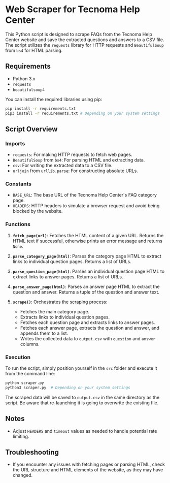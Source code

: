 # Web Scraper for Tecnoma Help Center

This Python script is designed to scrape FAQs from the Tecnoma Help Center website and save the extracted questions and answers to a CSV file. The script utilizes the `requests` library for HTTP requests and `BeautifulSoup` from `bs4` for HTML parsing.

## Requirements

- Python 3.x
- `requests`
- `beautifulsoup4`

You can install the required libraries using pip:

```bash
pip install -r requirements.txt
pip3 install -r requirements.txt # Depending on your system settings
```

## Script Overview

### Imports

- `requests`: For making HTTP requests to fetch web pages.
- `BeautifulSoup` from `bs4`: For parsing HTML and extracting data.
- `csv`: For writing the extracted data to a CSV file.
- `urljoin` from `urllib.parse`: For constructing absolute URLs.

### Constants

- `BASE_URL`: The base URL of the Tecnoma Help Center's FAQ category page.
- `HEADERS`: HTTP headers to simulate a browser request and avoid being blocked by the website.

### Functions

1. **`fetch_page(url)`**: Fetches the HTML content of a given URL. Returns the HTML text if successful, otherwise prints an error message and returns `None`.

2. **`parse_category_page(html)`**: Parses the category page HTML to extract links to individual question pages. Returns a list of URLs.

3. **`parse_question_page(html)`**: Parses an individual question page HTML to extract links to answer pages. Returns a list of URLs.

4. **`parse_answer_page(html)`**: Parses an answer page HTML to extract the question and answer. Returns a tuple of the question and answer text.

5. **`scrape()`**: Orchestrates the scraping process:
   - Fetches the main category page.
   - Extracts links to individual question pages.
   - Fetches each question page and extracts links to answer pages.
   - Fetches each answer page, extracts the question and answer, and appends them to a list.
   - Writes the collected data to `output.csv` with `question` and `answer` columns.

### Execution

To run the script, simply position yourself in the `src` folder and execute it from the command line:

```bash
python scraper.py
python3 scraper.py  # Depending on your system settings
```

The scraped data will be saved to `output.csv` in the same directory as the script. Be aware that re-launching it is going to overwrite the existing file.

## Notes

- Adjust `HEADERS` and `timeout` values as needed to handle potential rate limiting.

## Troubleshooting

- If you encounter any issues with fetching pages or parsing HTML, check the URL structure and HTML elements of the website, as they may have changed.
